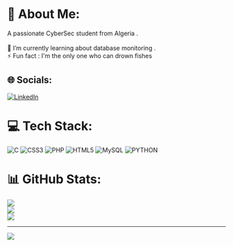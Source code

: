 # 💫 About Me:
A passionate CyberSec student from Algeria .<br><br>🌱 I’m currently learning about database monitoring .<br>⚡ Fun fact : I'm the only one who can drown fishes


## 🌐 Socials:
[![LinkedIn](https://img.shields.io/badge/LinkedIn-0077B5?style=for-the-badge&logo=linkedin&logoColor=white)](https://www.linkedin.com/in/feth-ellah-boudellal-349685229/) 
# 💻 Tech Stack:
![C](https://img.shields.io/badge/c-%2300599C.svg?style=for-the-badge&logo=c&logoColor=white) ![CSS3](https://img.shields.io/badge/css3-%231572B6.svg?style=for-the-badge&logo=css3&logoColor=white) ![PHP](https://img.shields.io/badge/php-%23777BB4.svg?style=for-the-badge&logo=php&logoColor=white) ![HTML5](https://img.shields.io/badge/html5-%23E34F26.svg?style=for-the-badge&logo=html5&logoColor=white) ![MySQL](https://img.shields.io/badge/mysql-%2300f.svg?style=for-the-badge&logo=mysql&logoColor=white) 
![PYTHON](https://img.shields.io/badge/Python-FFD43B?style=for-the-badge&logo=python&logoColor=blue)
# 📊 GitHub Stats:
![](https://github-readme-stats.vercel.app/api?username=GovDz&theme=merko&hide_border=false&include_all_commits=false&count_private=false)<br/>
![](https://github-readme-streak-stats.herokuapp.com/?user=GovDz&theme=merko&hide_border=false)<br/>
![](https://github-readme-stats.vercel.app/api/top-langs/?username=GovDz&theme=merko&hide_border=false&include_all_commits=false&count_private=false&layout=compact)

---
[![](https://visitcount.itsvg.in/api?id=GovDz&icon=0&color=0)](https://visitcount.itsvg.in)
